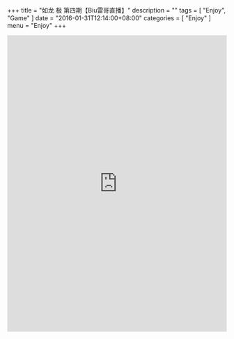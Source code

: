 +++
title = "如龙 极 第四期【Biu雷哥直播】"
description = ""
tags = [
    "Enjoy",
    "Game"
]
date = "2016-01-31T12:14:00+08:00"
categories = [
    "Enjoy"
]
menu = "Enjoy"
+++

<iframe height=680px width=100% src="http://player.youku.com/embed/XMTQ1NjY4NTcwOA==" frameborder=0 allowfullscreen></iframe><br>
<!--more-->
